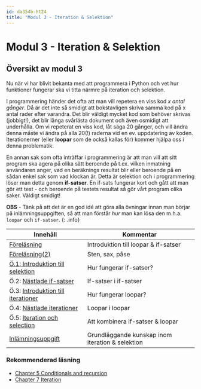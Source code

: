 ```yaml
---
id: da354b-ht24
title: "Modul 3 - Iteration & Selektion"
---
```


# Modul 3 - Iteration & Selektion

## Översikt av modul 3

Nu när vi har blivit bekanta med att programmera i Python och vet hur funktioner fungerar ska vi titta närmre på iteration och selektion.

I programmering händer det ofta att man vill repetera en viss kod *x antal gånger*. Då är det inte så smidigt att bokstavligen skriva samma kod på x antal rader efter varandra. Det blir väldigt mycket kod som behöver skrivas (jobbigt!), det blir långa svårlästa dokument och även osmidigt att underhålla. Om vi repeterat en viss kod, låt säga 20 gånger, och vill ändra denna måste vi ändra på alla 20(!) raderna vid en ev. uppdatering av koden. Iterationerner (eller **loopar** som de också kallas för) kommer hjälpa oss i denna problematik.

En annan sak som ofta inträffar i programmering är att man vill att sitt program ska agera på olika sätt beroende på t.ex. vilken inmatning användaren anger, vad en beräknings resultat blir eller beroende på en sådan enkel sak som vad klockan är. Detta är selektion och i programmering löser man detta genom **if-satser**. En if-sats fungerar kort och gått att man gör ett test - och beroende på testets resultat så gör vårt program olika saker. Väldigt smidigt!

**OBS** - Tänk på att det är en god idé att göra alla övningar innan man börjar på inlämningsuppgiften, så att man förstår *hur* man kan lösa den m.h.a. `loopar` och `if-satser`.
{: .info}

| Innehåll | Kommentar |
| --- | --- |
| [Föreläsning](../lecture) | Introduktion till loopar & if-satser |
| [Föreläsning(2)](../lecture-2) | Sten, sax, påse |
| [Ö.1: Introduktion till selektion](../ex-1) | Hur fungerar if-satser? |
| Ö.2: [Nästlade if-satser](../ex-2) | If-satser i if-satser |
| Ö.3: [Introduktion till iterationer](../ex-3) | Hur fungerar loopar? |
| Ö.4: [Nästlade iterationer](../ex-4) | Loopar i loopar |
| Ö.5: [Iteration och selection](../ex-5) | Att kombinera if-satser & loopar |
| [Inlämningsuppgift](../assignment) | Grundläggande kunskap inom iteration & selektion |

### Rekommenderad läsning

- [Chapter 5  Conditionals and recursion](http://greenteapress.com/thinkpython2/html/thinkpython2006.html)
- [Chapter 7  Iteration](http://greenteapress.com/thinkpython2/html/thinkpython2008.html)